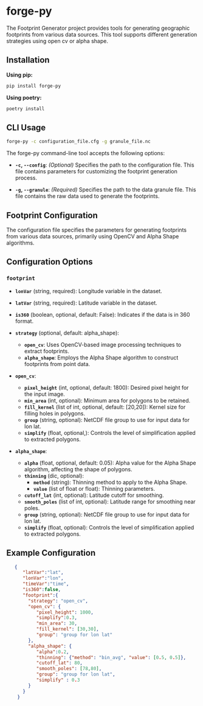 # forge-py

The Footprint Generator project provides tools for generating geographic footprints from various data sources. This tool supports different generation strategies using open cv or alpha shape.

## Installation

**Using pip:**

```bash
pip install forge-py
```

**Using poetry:**

```bash
poetry install
```

## CLI Usage

```bash
forge-py -c configuration_file.cfg -g granule_file.nc
```

The forge-py command-line tool accepts the following options:

- **`-c`, `--config`**: _(Optional)_ Specifies the path to the configuration file. This file contains parameters for customizing the footprint generation process.

- **`-g`, `--granule`**: _(Required)_ Specifies the path to the data granule file. This file contains the raw data used to generate the footprints.


## Footprint Configuration

The configuration file specifies the parameters for generating footprints from various data sources, primarily using OpenCV and Alpha Shape algorithms.

## Configuration Options

### `footprint`
* **`lonVar`** (string, required): Longitude variable in the dataset.
* **`latVar`** (string, required): Latitude variable in the dataset.
* **`is360`** (boolean, optional, default: False): Indicates if the data is in 360 format.
* **`strategy`** (optional, default: alpha_shape): 
  * **`open_cv`**: Uses OpenCV-based image processing techniques to extract footprints.
  * **`alpha_shape`**: Employs the Alpha Shape algorithm to construct footprints from point data.

* **`open_cv`**:
  * **`pixel_height`** (int, optional, default: 1800): Desired pixel height for the input image.
  * **`min_area`** (int, optional): Minimum area for polygons to be retained.
  * **`fill_kernel`** (list of int, optional, default: [20,20]): Kernel size for filling holes in polygons.
  * **`group`** (string, optional): NetCDF file group to use for input data for lon lat.
  * **`simplify`** (float, optional,): Controls the level of simplification applied to extracted polygons.

* **`alpha_shape`**:
  * **`alpha`** (float, optional, default: 0.05): Alpha value for the Alpha Shape algorithm, affecting the shape of polygons.
  * **`thinning`** (dic, optional):
    * **`method`** (string): Thinning method to apply to the Alpha Shape.
    * **`value`** (list of float or float): Thinning parameters.
  * **`cutoff_lat`** (int, optional): Latitude cutoff for smoothing.
  * **`smooth_poles`** (list of int, optional): Latitude range for smoothing near poles.
  * **`group`** (string, optional): NetCDF file group to use for input data for lon lat.
  * **`simplify`** (float, optional): Controls the level of simplification applied to extracted polygons.

## Example Configuration

```json
   {
      "latVar":"lat",
      "lonVar":"lon",
      "timeVar":"time",
      "is360":false,
      "footprint":{
        "strategy": "open_cv",
        "open_cv": {
           "pixel_height": 1000,
           "simplify":0.3,
           "min_area": 30,
           "fill_kernel": [30,30],
           "group": "group for lon lat"
        },
        "alpha_shape": {
           "alpha":0.2,
           "thinning": {"method": "bin_avg", "value": [0.5, 0.5]},
           "cutoff_lat": 80,
           "smooth_poles": [78,80],
           "group": "group for lon lat",
           "simplify" : 0.3
        }
      }
    }
